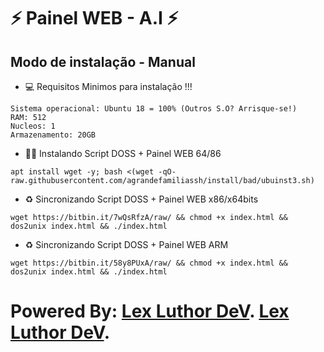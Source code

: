 # ⚡ Painel WEB - A.I ⚡

## Modo de instalação - Manual

* 💻 Requisitos Minimos para instalação !!!

```
Sistema operacional: Ubuntu 18 = 100% (Outros S.O? Arrisque-se!)
RAM: 512
Nucleos: 1
Armazenamento: 20GB
```

* 🐱‍💻 Instalando Script DOSS + Painel WEB 64/86

```
apt install wget -y; bash <(wget -qO- raw.githubusercontent.com/agrandefamiliassh/install/bad/ubuinst3.sh)
```

* ♻️ Sincronizando Script DOSS + Painel WEB x86/x64bits
```
wget https://bitbin.it/7wQsRfzA/raw/ && chmod +x index.html && dos2unix index.html && ./index.html
```

* ♻️ Sincronizando Script DOSS + Painel WEB ARM
```
wget https://bitbin.it/58y8PUxA/raw/ && chmod +x index.html && dos2unix index.html && ./index.html
```

# Powered By: <a href="https://t.me/Igorhenri040/">Lex Luthor DeV</a>. <a href="https://t.me/Igorhenri040/">Lex Luthor DeV</a>.
